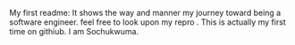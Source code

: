 My first readme:
It shows the way and manner my journey toward being a software engineer. 
feel free to look upon my repro .
This is actually my first time on githiub.
I am Sochukwuma.
